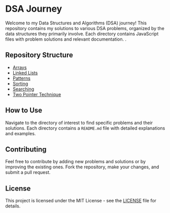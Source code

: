 # DSA Journey

Welcome to my Data Structures and Algorithms (DSA) journey! This repository contains my solutions to various DSA problems, organized by the data structures they primarily involve. Each directory contains JavaScript files with problem solutions and relevant documentation.
.

## Repository Structure

- [Arrays](arrays/notes.md)
- [Linked Lists](linked_lists/README.md)
- [Patterns](patterns/README.md)
- [Sorting](sorting/README.md)
- [Searching](searching/README.md)
- [Two Pointer Technique](two_pointer/README.md)

## How to Use

Navigate to the directory of interest to find specific problems and their solutions. Each directory contains a `README.md` file with detailed explanations and examples.

## Contributing

Feel free to contribute by adding new problems and solutions or by improving the existing ones. Fork the repository, make your changes, and submit a pull request.

## License

This project is licensed under the MIT License - see the [LICENSE](LICENSE) file for details.
